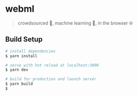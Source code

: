 # webml

> crowdsourced 👫, machine learning 🧠, in the browser 🌐

## Build Setup

``` bash
# install dependencies
$ yarn install

# serve with hot reload at localhost:3000
$ yarn dev

# build for production and launch server
$ yarn build
$